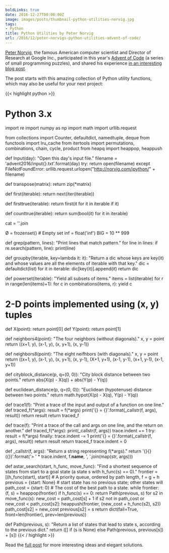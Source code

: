 ```yaml
---
boldLinks: true
date: 2016-12-27T00:00:00Z
image: images/posts/thumbnail-python-utilities-norvig.jpg
tags:
- Python
title: Python Utilities by Peter Norvig
url: /2016/12/peter-norvigs-python-utilities-advent-of-code/
---
```


<a href="https://en.wikipedia.org/wiki/Peter_Norvig" target="_blank">Peter Norvig</a>, the famous American computer scientist and Director of Research at Google Inc., participated in this year's <a href="http://adventofcode.com/" target="_blank">Advent of Code</a> (a series of small programming puzzles), and shared his experience <a href="http://nbviewer.jupyter.org/url/norvig.com/ipython/Advent%20of%20Code.ipynb">in an interesting blog post</a>.

The post starts with this amazing collection of Python utility functions, which may also be useful for your
next project:

<!--inspiration and many of which should probably be part of the Python standard library:-->

{{< highlight python >}}
# Python 3.x
import re
import numpy as np
import math
import urllib.request

from collections import Counter, defaultdict, namedtuple, deque
from functools   import lru_cache
from itertools   import permutations, combinations, chain, cycle, product
from heapq       import heappop, heappush

def Input(day):
    "Open this day's input file."
    filename = 'advent2016/input{}.txt'.format(day)
    try:
        return open(filename)
    except FileNotFoundError:
        urllib.request.urlopen("http://norvig.com/ipython/" + filename)

def transpose(matrix): return zip(*matrix)

def first(iterable): return next(iter(iterable))

def firsttrue(iterable): return first(it for it in iterable if it)

def counttrue(iterable): return sum(bool(it) for it in iterable)

cat = ''.join

Ø   = frozenset() # Empty set
inf = float('inf')
BIG = 10 ** 999

def grep(pattern, lines):
    "Print lines that match pattern."
    for line in lines:
        if re.search(pattern, line):
            print(line)

def groupby(iterable, key=lambda it: it):
    "Return a dic whose keys are key(it) and whose values are all the elements of iterable with that key."
    dic = defaultdict(list)
    for it in iterable:
        dic[key(it)].append(it)
    return dic

def powerset(iterable):
    "Yield all subsets of items."
    items = list(iterable)
    for r in range(len(items)+1):
        for c in combinations(items, r):
            yield c

# 2-D points implemented using (x, y) tuples
def X(point): return point[0]
def Y(point): return point[1]

def neighbors4(point): 
    "The four neighbors (without diagonals)."
    x, y = point
    return ((x+1, y), (x-1, y), (x, y+1), (x, y-1))

def neighbors8(point): 
    "The eight neifhbors (with diagonals)."
    x, y = point 
    return ((x+1, y), (x-1, y), (x, y+1), (x, y-1),
            (X+1, y+1), (x-1, y-1), (x+1, y-1), (x-1, y+1))

def cityblock_distance(p, q=(0, 0)): 
    "City block distance between two points."
    return abs(X(p) - X(q)) + abs(Y(p) - Y(q))

def euclidean_distance(p, q=(0, 0)): 
    "Euclidean (hypotenuse) distance between two points."
    return math.hypot(X(p) - X(q), Y(p) - Y(q))

def trace1(f):
    "Print a trace of the input and output of a function on one line."
    def traced_f(*args):
        result = f(*args)
        print('{} = {}'.format(_callstr(f, args), result))
        return result
    return traced_f

def trace(f):
    "Print a trace of the call and args on one line, and the return on another."
    def traced_f(*args):
        print(_callstr(f, args))
        trace.indent += 1
        try:
            result = f(*args)
        finally:
            trace.indent -= 1
        print('{} = {}'.format(_callstr(f, args), result))
        return result
    return traced_f
trace.indent = 0

def _callstr(f, args):
    "Return a string representing f(*args)."
    return '{}{}({})'.format('> ' * trace.indent, f.__name__, ', '.join(map(str, args)))
        
def astar_search(start, h_func, move_func):
    "Find a shortest sequence of states from start to a goal state (a state s with h_func(s) == 0)."
    frontier  = [(h_func(start), start)] # A priority queue, ordered by path length, f = g + h
    previous  = {start: None}  # start state has no previous state; other states will
    path_cost = {start: 0}     # The cost of the best path to a state.
    while frontier:
        (f, s) = heappop(frontier)
        if h_func(s) == 0:
            return Path(previous, s)
        for s2 in move_func(s):
            new_cost = path_cost[s] + 1
            if s2 not in path_cost or new_cost < path_cost[s2]:
                heappush(frontier, (new_cost + h_func(s2), s2))
                path_cost[s2] = new_cost
                previous[s2] = s
    return dict(fail=True, front=len(frontier), prev=len(previous))
                
def Path(previous, s): 
    "Return a list of states that lead to state s, according to the previous dict."
    return ([] if (s is None) else Path(previous, previous[s]) + [s])
{{< / highlight >}}

Read the <a href="http://nbviewer.jupyter.org/url/norvig.com/ipython/Advent%20of%20Code.ipynb">full post</a> for more interesting ideas and elegant solutions.
